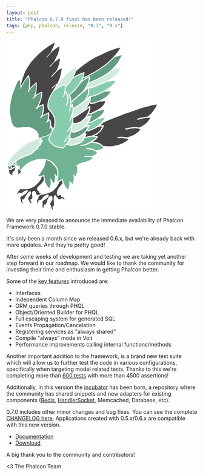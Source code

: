 ```yaml
---
layout: post
title: "Phalcon 0.7.0 final has been released!"
tags: [php, phalcon, release, "0.7", "0.x"]
---
```


![image](/assets/files/2012-12-04-falcon.png)

We are very pleased to announce the immediate availability of Phalcon Framework 0.7.0 stable.

It's only been a month since we released 0.6.x, but we're already back with more updates. And they're pretty good!

<!--more-->
After some weeks of development and testing we are taking yet another step forward in our roadmap. We would like to thank the community for investing their time and enthusiasm in getting Phalcon better.

Some of the [key features](/post/phalcon-0-7-0-beta-released) introduced are:

- Interfaces
- Independent Column Map
- ORM queries through PHQL
- Object/Oriented Builder for PHQL
- Full escaping system for generated SQL
- Events Propagation/Cancelation
- Registering services as "always shared"
- Compile "always" mode in Volt
- Performance improvements calling internal functions/methods

Another important addition to the framework, is a brand new test suite which will allow us to further test the code in various configurations, specifically when targeting model related tests. Thanks to this we're completing more than [600 tests](https://travis-ci.org/phalcon/cphalcon/builds/3499298) with more than 4500 assertions!

Additionally, in this version the [incubator](https://github.com/phalcon/incubator) has been born, a repository where the community has shared snippets and new adapters for existing components ([Redis](http://redis.io/), [HandlerSocket](http://yoshinorimatsunobu.blogspot.com/search/label/handlersocket), Memcached, Database, etc).

0.7.0 includes other minor changes and bug fixes. You can see the complete [CHANGELOG here](https://github.com/phalcon/cphalcon/blob/0.7.0/CHANGELOG). Applications created with 0.5.x/0.6.x are compatible with this new version.

- [Documentation](https://docs.phalconphp.com/en/latest/)
- [Download](https://phalconphp.com/download)

A big thank you to the community and contributors!


<3 The Phalcon Team
